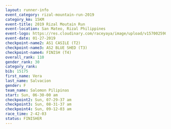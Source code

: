 ```yaml
---
layout: runner-info 
event_category: rizal-mountain-run-2019 
category_km: 15KM 
event-title: 2019 Rizal Moutain Run 
event-location: San Mateo, Rizal Philippines 
event-logo: https://res.cloudinary.com/raceyaya/image/upload/v1570025909/logo/rizal-mountain_gkfete.jpg 
event-date: 01-27-2019 
checkpoint-name2: AS1 CASILE (T2) 
checkpoint-name3: AS2 BLUE SHED (T3) 
checkpoint-name4: FINISH (T4) 
overall_rank: 110
gender_rank: 30
category_rank: 
bib: 15175
first_name: Vera
last_name: Salvacion
gender: F
team_name: Salomon Pilipinas
start: Sun, 06-30-00 am
checkpoint2: Sun, 07-29-37 am
checkpoint3: Sun, 08-31-37 am
checkpoint4: Sun, 09-12-03 am
race_time: 2-42-03
status: FINISHER
---
```

